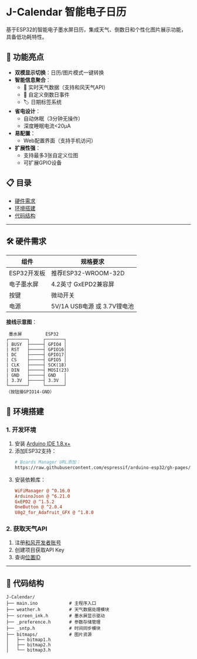 # J-Calendar 智能电子日历


基于ESP32的智能电子墨水屏日历，集成天气、倒数日和个性化图片展示功能，具备低功耗特性。

## 🌟 功能亮点
- **双模显示切换**：日历/图片模式一键转换
- **智能信息聚合**：
  - 📡 实时天气数据（支持和风天气API）
  - 📌 自定义倒数日事件
  - 🏷️ 日期标签系统
- **省电设计**：
  - 自动休眠（3分钟无操作）
  - 深度睡眠电流<20μA
- **易配置**：
  - Web配置界面（支持手机访问）
- **扩展性强**：
  - 支持最多3张自定义位图
  - 可扩展GPIO设备

## 📋 目录
- [硬件需求](#-硬件需求)
- [环境搭建](#-环境搭建)
- [代码结构](#-代码结构)


---

## 🛠️ 硬件需求
| 组件                | 规格要求                          |
|---------------------|---------------------------------- |
| ESP32开发板         | 推荐ESP32-WROOM-32D               |
| 电子墨水屏          | 4.2英寸 GxEPD2兼容屏              |
| 按键                | 微动开关                          |
| 电源                | 5V/1A USB电源 或 3.7V锂电池       |

**接线示意图**：
```
 墨水屏         ESP32
┌───────┐     ┌───────┐
| BUSY  ├─────┤ GPIO4 │
| RST   ├─────┤ GPIO16│
| DC    ├─────┤ GPIO17│
| CS    ├─────┤ GPIO5 │
| CLK   ├─────┤ SCK(18) 
| DIN   ├─────┤ MOSI(23)
| GND   ├─────┤ GND   │
| 3.3V  ├─────┤ 3.3V  │
└───────┘     └───────┘
（按钮接GPIO14-GND）
```

## 🔧 环境搭建
### 1. 开发环境
1. 安装 [Arduino IDE 1.8.x+](https://www.arduino.cc/en/software)
2. 添加ESP32支持：
   ```bash
   # Boards Manager URL添加：
   https://raw.githubusercontent.com/espressif/arduino-esp32/gh-pages/package_esp32_index.json
   ```
3. 安装依赖库：
   ```ini
   WiFiManager @ ^0.16.0
   ArduinoJson @ ^6.21.0
   GxEPD2 @ ^1.5.2
   OneButton @ ^2.0.4
   U8g2_for_Adafruit_GFX @ ^1.8.0
   ```

### 2. 获取天气API
1. 注册[和风开发者账号](https://dev.qweather.com/)
2. 创建项目获取API Key
3. 查询[位置ID](https://github.com/qwd/LocationList)

---

## 📂 代码结构
```
J-Calendar/
├── main.ino            # 主程序入口
├── weather.h           # 天气数据处理模块
├── screen_ink.h        # 墨水屏显示驱动
├── _preference.h       # 参数存储管理
├── _sntp.h             # 时间同步模块
├── bitmaps/            # 图片资源
│   ├── bitmap1.h
│   ├── bitmap2.h
│   └── bitmap3.h
